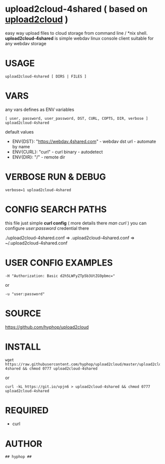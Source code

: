 
# upload2cloud-4shared ( based on [upload2cloud](https://github.com/hyphop/upload2cloud/) )

easy way upload files to cloud storage from command line / *nix shell.
**upload2cloud-4shared** is simple webdav linux console client suitable for any webdav storage

# USAGE 

    upload2cloud-4shared [ DIRS | FILES ]

# VARS

any vars defines as ENV variables

    [ user, password, user_password, DST, CURL, COPTS, DIR, verbose ] upload2cloud-4shared

default values

+ ENV{DST}: "https://webdav.4shared.com" - webdav dst url - automate by name
+ ENV{CURL}: "curl" - curl binary - autodetect
+ ENV{DIR}: "/" - remote dir

# VERBOSE RUN & DEBUG

    verbose=1 upload2cloud-4shared

# CONFIG SEARCH PATHS

this file just simple **curl config** ( more details there *man curl* )
you can configure *user:password* credential there 

./upload2cloud-4shared.conf => .upload2cloud-4shared.conf => ~/.upload2cloud-4shared.conf


# USER CONFIG EXAMPLES

    -H "Authorization: Basic d2h5LWFyZTp5b3UtZG9pbmc="
or

    -u "user:password"

# SOURCE

https://github.com/hyphop/upload2cloud

# INSTALL

    wget https://raw.githubusercontent.com/hyphop/upload2cloud/master/upload2cloud-4shared && chmod 0777 upload2cloud-4shared

or
    
    curl -kL https://git.io/vpjn6 > upload2cloud-4shared && chmod 0777 upload2cloud-4shared

# REQUIRED

+ curl

# AUTHOR

    ## hyphop ##

